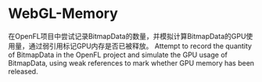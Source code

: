 # WebGL-Memory
在OpenFL项目中尝试记录BitmapData的数量，并模拟计算BitmapData的GPU使用量，通过弱引用标记GPU内存是否已被释放。
Attempt to record the quantity of BitmapData in the OpenFL project and simulate the GPU usage of BitmapData, using weak references to mark whether GPU memory has been released.